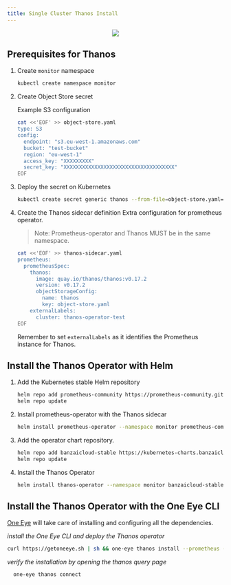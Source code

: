```yaml
---
title: Single Cluster Thanos Install
---
```


<p align="center"><img src="../../img/thanos-single-cluster2.png" ></p>

## Prerequisites for Thanos

1. Create `monitor` namespace
    ```bash
    kubectl create namespace monitor
    ```

1. Create Object Store secret

    Example S3 configuration

    ```bash
    cat <<'EOF' >> object-store.yaml
    type: S3
    config:
      endpoint: "s3.eu-west-1.amazonaws.com"
      bucket: "test-bucket"
      region: "eu-west-1"
      access_key: "XXXXXXXXX"
      secret_key: "XXXXXXXXXXXXXXXXXXXXXXXXXXXXXXXXXXXX"
    EOF
    ```

1. Deploy the secret on Kubernetes

    ```bash
    kubectl create secret generic thanos --from-file=object-store.yaml=object-store.yaml --namespace monitor
    ```

1. Create the Thanos sidecar definition
    Extra configuration for prometheus operator.

    > Note: Prometheus-operator and Thanos MUST be in the same namespace.

    ```bash
    cat <<'EOF' >> thanos-sidecar.yaml
    prometheus:
      prometheusSpec:
        thanos:
          image: quay.io/thanos/thanos:v0.17.2
          version: v0.17.2
          objectStorageConfig:
            name: thanos
            key: object-store.yaml
        externalLabels: 
          cluster: thanos-operator-test
    EOF
    ```

    Remember to set `externalLabels` as it identifies the Prometheus instance for Thanos.


## Install the Thanos Operator with Helm


1. Add the Kubernetes stable Helm repository

    ```bash
    helm repo add prometheus-community https://prometheus-community.github.io/helm-charts
    helm repo update
    ```

1. Install prometheus-operator with the Thanos sidecar

    ```bash
    helm install prometheus-operator --namespace monitor prometheus-community/kube-prometheus-stack -f thanos-sidecar.yaml
    ```

1. Add the operator chart repository.
    ```bash
    helm repo add banzaicloud-stable https://kubernetes-charts.banzaicloud.com
    helm repo update
    ```
1. Install the Thanos Operator

    ```bash
    helm install thanos-operator --namespace monitor banzaicloud-stable/thanos-operator
   ```

 ## Install the Thanos Operator with the One Eye CLI

 [One Eye](/docs/one-eye/overview/) will take care of installing and configuring all the dependencies.

  *install the One Eye CLI and deploy the Thanos operator*
 ```bash
 curl https://getoneeye.sh | sh && one-eye thanos install --prometheus --secret one-eye/object-store.yaml
 ```

  *verify the installation by opening the thanos query page*
 ```bash
   one-eye thanos connect
 ```
